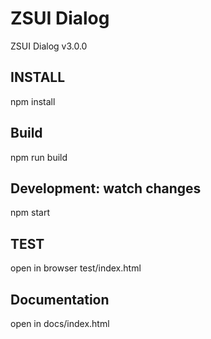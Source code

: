 # ZSUI Dialog #

ZSUI Dialog v3.0.0

## INSTALL ##
npm install

## Build ##
npm run build

## Development: watch changes ##
npm start

## TEST ##
open in browser test/index.html

## Documentation ##
open in docs/index.html